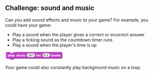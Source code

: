 ## Challenge: sound and music
Can you add sound effects and music to your game? For example, you could have your game:

+ Play a sound when the player gives a correct or incorrect answer
+ Play a ticking sound as the countdown timer runs
+ Play a sound when the player's time is up

![blocks_1545216334_0245678](images/blocks_1545216334_0245678.png)

Your game could also constantly play background music on a loop.
